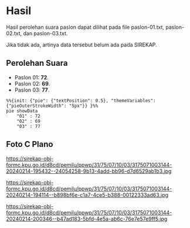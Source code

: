 # Hasil

Hasil perolehan suara paslon dapat dilihat pada file paslon-01.txt, paslon-02.txt, dan paslon-03.txt.

Jika tidak ada, artinya data tersebut belum ada pada SIREKAP.

## Perolehan Suara

 * Paslon 01: **72**.
 * Paslon 02: **69**.
 * Paslon 03: **77**.

```mermaid
%%{init: {"pie": {"textPosition": 0.5}, "themeVariables": {"pieOuterStrokeWidth": "5px"}} }%%
pie showData
    "01" : 72
    "02" : 69
    "03" : 77
```
## Foto C Plano

https://sirekap-obj-formc.kpu.go.id/d8cd/pemilu/ppwp/31/75/07/10/03/3175071003144-20240214-195432--24054258-9b13-4add-bb96-d7d6529ab1b3.jpg

https://sirekap-obj-formc.kpu.go.id/d8cd/pemilu/ppwp/31/75/07/10/03/3175071003144-20240214-194114--b898bf6e-c1a7-4ce5-b388-00122333ad63.jpg

https://sirekap-obj-formc.kpu.go.id/d8cd/pemilu/ppwp/31/75/07/10/03/3175071003144-20240214-200346--b47ad183-5bfd-4e5a-ab6c-76e7e57e9ff5.jpg

